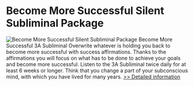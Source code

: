 # Become More Successful Silent Subliminal Package
![Become More Successful Silent Subliminal Package](https://mycommerce.akamaized.net/api/pimages/P300628563/BIG/300628563.JPG)
Become More Successful 3A Subliminal
Overwrite whatever is holding you back to become more successful with success affirmations. Thanks to the affirmations you will focus on what has to be done to achieve your goals and become more successful. Listen to the 3A Subliminal twice daily for at least 6 weeks or longer. Think that you change a part of your subconscious mind, with which you have lived for many years.
[>> Detailed information](https://secure.shareit.com/shareit/product.html?productid=300628563&affiliateid=200057808)